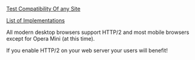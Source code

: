 
[Test Compatibility Of any Site](https://tools.keycdn.com/http2-test)

[List of Implementations](https://github.com/http2/http2-spec/wiki/Implementations)

All modern desktop browsers support HTTP/2 and most mobile browsers except for Opera Mini (at this time).  

If you enable HTTP/2 on your web server your users will benefit!
